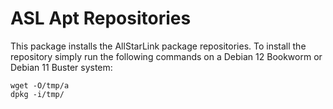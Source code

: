 # ASL Apt Repositories
This package installs the AllStarLink package repositories.
To install the repository simply run the following commands
on a Debian 12 Bookworm or Debian 11 Buster system:

```
wget -O/tmp/a
dpkg -i/tmp/
```
